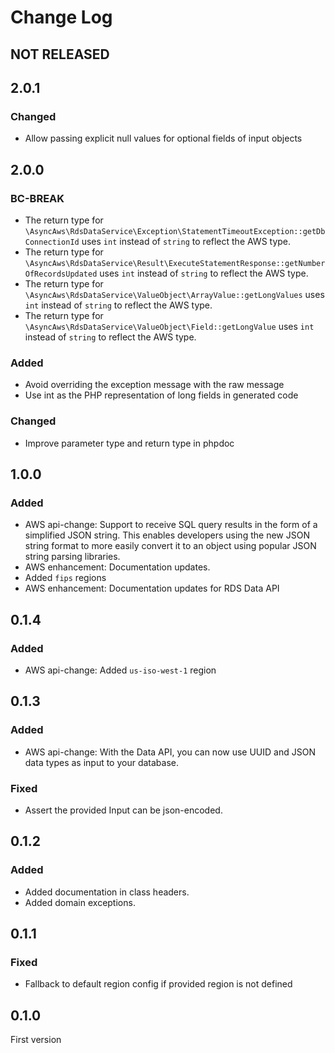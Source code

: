 # Change Log

## NOT RELEASED

## 2.0.1

### Changed

- Allow passing explicit null values for optional fields of input objects

## 2.0.0

### BC-BREAK

- The return type for `\AsyncAws\RdsDataService\Exception\StatementTimeoutException::getDbConnectionId` uses `int` instead of `string` to reflect the AWS type.
- The return type for `\AsyncAws\RdsDataService\Result\ExecuteStatementResponse::getNumberOfRecordsUpdated` uses `int` instead of `string` to reflect the AWS type.
- The return type for `\AsyncAws\RdsDataService\ValueObject\ArrayValue::getLongValues` uses `int` instead of `string` to reflect the AWS type.
- The return type for `\AsyncAws\RdsDataService\ValueObject\Field::getLongValue` uses `int` instead of `string` to reflect the AWS type.

### Added

- Avoid overriding the exception message with the raw message
- Use int as the PHP representation of long fields in generated code

### Changed

- Improve parameter type and return type in phpdoc

## 1.0.0

### Added

- AWS api-change: Support to receive SQL query results in the form of a simplified JSON string. This enables developers using the new JSON string format to more easily convert it to an object using popular JSON string parsing libraries.
- AWS enhancement: Documentation updates.
- Added `fips` regions
- AWS enhancement: Documentation updates for RDS Data API

## 0.1.4

### Added

- AWS api-change: Added `us-iso-west-1` region

## 0.1.3

### Added

- AWS api-change: With the Data API, you can now use UUID and JSON data types as input to your database.

### Fixed

- Assert the provided Input can be json-encoded.

## 0.1.2

### Added

- Added documentation in class headers.
- Added domain exceptions.

## 0.1.1

### Fixed

- Fallback to default region config if provided region is not defined

## 0.1.0

First version
